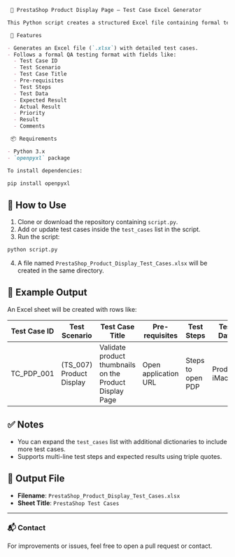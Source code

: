 ````markdown
 🧪 PrestaShop Product Display Page – Test Case Excel Generator

This Python script creates a structured Excel file containing formal test cases for the **Product Display Page (PDP)** of a PrestaShop-based e-commerce website.

 📄 Features

- Generates an Excel file (`.xlsx`) with detailed test cases.
- Follows a formal QA testing format with fields like:
  - Test Case ID
  - Test Scenario
  - Test Case Title
  - Pre-requisites
  - Test Steps
  - Test Data
  - Expected Result
  - Actual Result
  - Priority
  - Result
  - Comments

 📦 Requirements

- Python 3.x
- `openpyxl` package

To install dependencies:

pip install openpyxl
````

## 🚀 How to Use

1. Clone or download the repository containing `script.py`.
2. Add or update test cases inside the `test_cases` list in the script.
3. Run the script:

```bash
python script.py
```

4. A file named `PrestaShop_Product_Display_Test_Cases.xlsx` will be created in the same directory.

## 📝 Example Output

An Excel sheet will be created with rows like:

| Test Case ID | Test Scenario             | Test Case Title                                         | Pre-requisites       | Test Steps        | Test Data     | Expected Result                              | Actual Result  | Priority | Result | Comments |
| ------------ | ------------------------- | ------------------------------------------------------- | -------------------- | ----------------- | ------------- | -------------------------------------------- | -------------- | -------- | ------ | -------- |
| TC\_PDP\_001 | (TS\_007) Product Display | Validate product thumbnails on the Product Display Page | Open application URL | Steps to open PDP | Product: iMac | Thumbnails and lightbox function as expected | (to be filled) | High     |        |          |

## ✅ Notes

* You can expand the `test_cases` list with additional dictionaries to include more test cases.
* Supports multi-line test steps and expected results using triple quotes.

## 📁 Output File

* **Filename**: `PrestaShop_Product_Display_Test_Cases.xlsx`
* **Sheet Title**: `PrestaShop Test Cases`

---

### 📬 Contact

For improvements or issues, feel free to open a pull request or contact.
